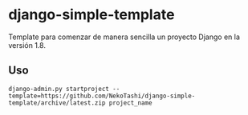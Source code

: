 # django-simple-template

Template para comenzar de manera sencilla un proyecto Django en la versión 1.8.

## Uso

```
django-admin.py startproject --template=https://github.com/NekoTashi/django-simple-template/archive/latest.zip project_name
```
